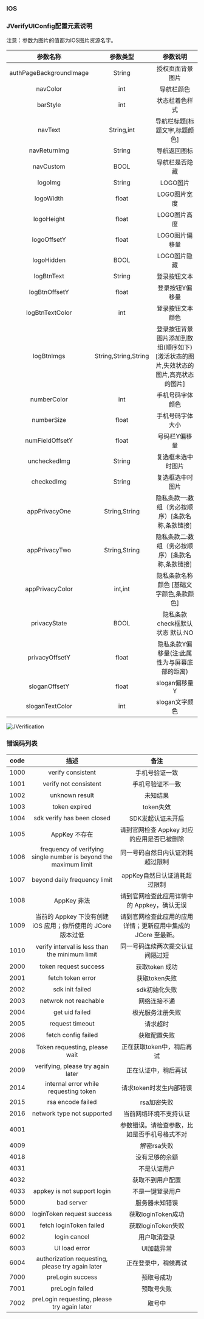 ### IOS

### JVerifyUIConfig配置元素说明

注意：参数为图片的值都为IOS图片资源名字。

|参数名称|参数类型|参数说明|
|:-----:|:----:|:-----:|
|authPageBackgroundImage|String|授权页面背景图片|
|navColor|int|导航栏颜色|
|barStyle|int|状态栏着色样式|
|navText|String,int|导航栏标题[标题文字,标题颜色]|
|navReturnImg|String|导航返回图标|
|navCustom|BOOL|导航栏是否隐藏|
|logoImg|String|LOGO图片|
|logoWidth|float|LOGO图片宽度|
|logoHeight|float|LOGO图片高度|
|logoOffsetY|float|LOGO图片偏移量|
|logoHidden|BOOL|LOGO图片隐藏|
|logBtnText|String|登录按钮文本|
|logBtnOffsetY|float|登录按钮Y偏移量|
|logBtnTextColor|int|登录按钮文本颜色|
|logBtnImgs|String,String,String|登录按钮背景图片添加到数组(顺序如下) [激活状态的图片,失效状态的图片,高亮状态的图片]|
|numberColor|int|手机号码字体颜色|
|numberSize|float|手机号码字体大小|
|numFieldOffsetY|float|号码栏Y偏移量|
|uncheckedImg|String|复选框未选中时图片|
|checkedImg|String|复选框选中时图片|
|appPrivacyOne|String,String|隐私条款一:数组（务必按顺序）[条款名称,条款链接]|
|appPrivacyTwo|String,String|隐私条款二:数组（务必按顺序）[条款名称,条款链接]|
|appPrivacyColor|int,int|隐私条款名称颜色 [基础文字颜色,条款颜色]|
|privacyState|BOOL|隐私条款check框默认状态 默认:NO|
|privacyOffsetY |float|隐私条款Y偏移量(注:此属性为与屏幕底部的距离)|
|sloganOffsetY|float|slogan偏移量Y|
|sloganTextColor|int|slogan文字颜色|

![JVerification](https://docs.jiguang.cn/jverification/image/cutomeUI_description.png)


### 错误码列表

|code|描述|备注|
|:-----:|:----:|:-----:|
|1000 | verify consistent|手机号验证一致|
|1001 | verify not consistent|手机号验证不一致|
|1002 | unknown result|未知结果|
|1003 | token expired|token失效|
|1004 | sdk verify has been closed|SDK发起认证未开启|
|1005|AppKey 不存在|请到官网检查 Appkey 对应的应用是否已被删除|
|1006|frequency of verifying single number is beyond the maximum limit|同一号码自然日内认证消耗超过限制|
|1007|beyond daily frequency limit|appKey自然日认证消耗超过限制|
|1008|AppKey 非法|请到官网检查此应用详情中的 Appkey，确认无误|
|1009|当前的 Appkey 下没有创建 iOS 应用；你所使用的 JCore 版本过低|请到官网检查此应用的应用详情；更新应用中集成的 JCore 至最新。|
|1010|verify interval is less than the minimum limit|同一号码连续两次提交认证间隔过短|
|2000 | token request success |获取token 成功|
|2001 | fetch token error |获取token失败|
|2002 | sdk init failed |sdk初始化失败|
|2003 | netwrok not reachable |网络连接不通 |
|2004 | get uid failed |极光服务注册失败 |
|2005 | request timeout|请求超时|
|2006 | fetch config failed |获取配置失败|
|2008 | Token requesting, please wait|正在获取token中，稍后再试|
|2009 | verifying, please try again later|正在认证中，稍后再试 |
|2014 | internal error while requesting token|请求token时发生内部错误 |
|2015 | rsa encode failed|rsa加密失败 |
|2016|network type not supported|当前网络环境不支持认证|
|4001 ||参数错误。请检查参数，比如是否手机号格式不对|
|4009 ||解密rsa失败|
|4018 ||没有足够的余额|
|4031 ||不是认证用户|
|4032 ||获取不到用户配置|
|4033|appkey is not support login|不是一键登录用户|
|5000|bad server|服务器未知错误|
|6000|loginToken request success|获取loginToken成功|
|6001|fetch loginToken failed|获取loginToken失败|
|6002|login cancel|用户取消登录|
|6003|UI load error|UI加载异常|
|6004|authorization requesting, please try again later|正在登录中，稍候再试|
|7000|preLogin success|预取号成功|
|7001|preLogin failed|预取号失败|
|7002|preLogin requesting, please try again later|取号中|